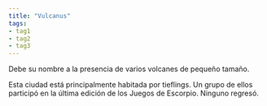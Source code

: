 ```yaml
---
title: "Vulcanus"
tags: 
- tag1
- tag2
- tag3
---
```

Debe su nombre a la presencia de varios volcanes de pequeño tamaño.

Esta ciudad está principalmente habitada por tieflings. Un grupo de ellos participó en la última edición de los Juegos de Escorpio. Ninguno regresó.
